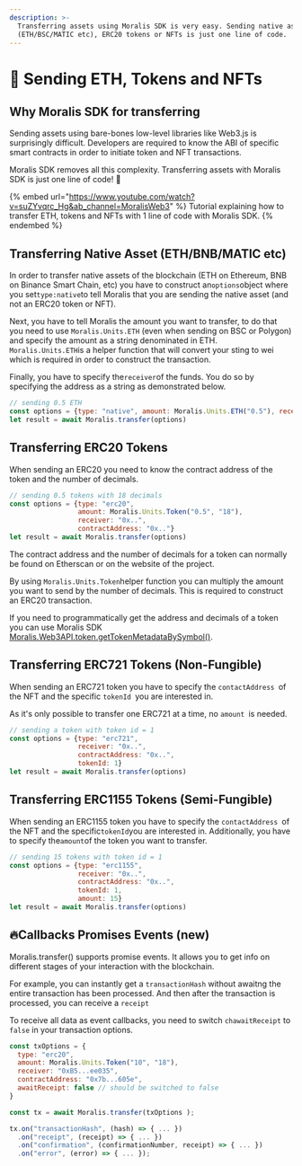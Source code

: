 ```yaml
---
description: >-
  Transferring assets using Moralis SDK is very easy. Sending native assets
  (ETH/BSC/MATIC etc), ERC20 tokens or NFTs is just one line of code.
---
```


# 💸 Sending ETH, Tokens and NFTs

## Why Moralis SDK for transferring

Sending assets using bare-bones low-level libraries like Web3.js is surprisingly difficult. Developers are required to know the ABI of specific smart contracts in order to initiate token and NFT transactions.

Moralis SDK removes all this complexity. Transferring assets with Moralis SDK is just one line of code! 🧙

{% embed url="https://www.youtube.com/watch?v=suZYvqrc_Hg&ab_channel=MoralisWeb3" %}
Tutorial explaining how to transfer ETH, tokens and NFTs with 1 line of code with Moralis SDK.
{% endembed %}

## Transferring Native Asset (ETH/BNB/MATIC etc)

In order to transfer native assets of the blockchain (ETH on Ethereum, BNB on Binance Smart Chain, etc) you have to construct an`options`object where you set`type:native`to tell Moralis that you are sending the native asset (and not an ERC20 token or NFT).

Next, you have to tell Moralis the amount you want to transfer, to do that you need to use `Moralis.Units.ETH` (even when sending on BSC or Polygon) and specify the amount as a string denominated in ETH. `Moralis.Units.ETH`is a helper function that will convert your sting to wei which is required in order to construct the transaction.

Finally, you have to specify the`receiver`of the funds. You do so by specifying the address as a string as demonstrated below.

```javascript
// sending 0.5 ETH
const options = {type: "native", amount: Moralis.Units.ETH("0.5"), receiver: "0x.."}
let result = await Moralis.transfer(options)
```

## Transferring ERC20 Tokens

When sending an ERC20 you need to know the contract address of the token and the number of decimals.&#x20;

```javascript
// sending 0.5 tokens with 18 decimals
const options = {type: "erc20", 
                 amount: Moralis.Units.Token("0.5", "18"), 
                 receiver: "0x..",
                 contractAddress: "0x.."}
let result = await Moralis.transfer(options)
```

The contract address and the number of decimals for a token can normally be found on Etherscan or on the website of the project.

By using `Moralis.Units.Token`helper function you can multiply the amount you want to send by the number of decimals. This is required to construct an ERC20 transaction.

If you need to programmatically get the address and decimals of a token you can use Moralis SDK [Moralis.Web3API.token.getTokenMetadataBySymbol()](https://docs.moralis.io/moralis-server/web3-sdk/token#gettokenmetadatabysymbol).

## Transferring ERC721 Tokens (Non-Fungible)

When sending an ERC721 token you have to specify the `contactAddress `of the NFT and the specific `tokenId `you are interested in.

As it's only possible to transfer one ERC721 at a time, no `amount `is needed.

```javascript
// sending a token with token id = 1
const options = {type: "erc721",  
                 receiver: "0x..",
                 contractAddress: "0x..",
                 tokenId: 1}
let result = await Moralis.transfer(options)
```

## Transferring ERC1155 Tokens (Semi-Fungible)

When sending an ERC1155 token you have to specify the `contactAddress `of the NFT and the specific`tokenId`you are interested in. Additionally, you have to specify the`amount`of the token you want to transfer.

```javascript
// sending 15 tokens with token id = 1
const options = {type: "erc1155",  
                 receiver: "0x..",
                 contractAddress: "0x..",
                 tokenId: 1,
                 amount: 15}
let result = await Moralis.transfer(options)
```

## 🔥Callbacks Promises Events (new)

Moralis.transfer() supports promise events. It allows you to get info on different stages of your interaction with the blockchain.&#x20;

For example, you can instantly get a `transactionHash` without awaitng the entire transaction has been processed. And then after the transaction is processed, you can receive a `receipt`

To receive all data as event callbacks, you need to switch `chawaitReceipt` to `false` in your  transaction options.

```javascript
const txOptions = {
  type: "erc20",
  amount: Moralis.Units.Token("10", "18"),
  receiver: "0xB5...ee035",
  contractAddress: "0x7b...605e",
  awaitReceipt: false // should be switched to false
}

const tx = await Moralis.transfer(txOptions );

tx.on("transactionHash", (hash) => { ... })
  .on("receipt", (receipt) => { ... })
  .on("confirmation", (confirmationNumber, receipt) => { ... })
  .on("error", (error) => { ... });

```
